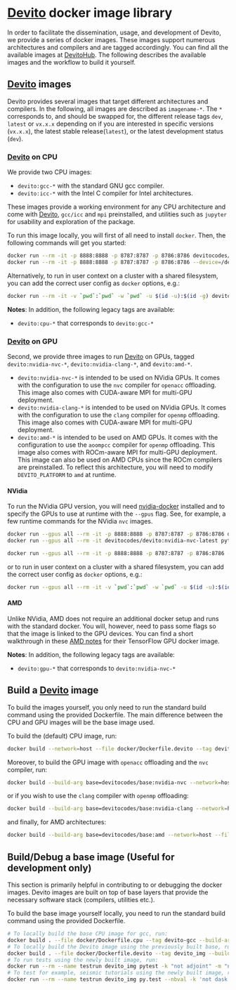 # [Devito] docker image library

In order to facilitate the dissemination, usage, and development of Devito, we provide a series of docker images. These images support numerous architectures and compilers and are tagged accordingly. You can find all the available images at [DevitoHub](https://hub.docker.com/r/devitocodes/). The following describes the available images and the workflow to build it yourself. 

## [Devito] images

Devito provides several images that target different architectures and compilers. In the following, all images are described as `imagename-*`. The `*` corresponds to, and should be swapped for, the different release tags `dev`, `latest` or `vx.x.x` depending on if you are interested in specific versions (`vx.x.x`), the latest stable release(`latest`), or the latest development status (`dev`).

### [Devito] on CPU

We provide two CPU images:
- `devito:gcc-*` with the standard GNU gcc compiler.
- `devito:icc-*` with the Intel C compiler for Intel architectures.

These images provide a working environment for any CPU architecture and come with [Devito], `gcc/icc` and `mpi` preinstalled, and utilities such as `jupyter` for usability and exploration of the package.

To run this image locally, you will first of all need to install `docker`. Then, the following commands will get you started:

```bash
docker run --rm -it -p 8888:8888 -p 8787:8787 -p 8786:8786 devitocodes/devito:gcc-latest
docker run --rm -it -p 8888:8888 -p 8787:8787 -p 8786:8786 --device=/dev/infiniband/uverbs0 --device=/dev/infiniband/rdma_cm devitocodes/devito:gcc-latest
```

Alternatively, to run in user context on a cluster with a shared filesystem, you can add the correct user config as `docker` options, e.g.:

```bash
docker run --rm -it -v `pwd`:`pwd` -w `pwd` -u $(id -u):$(id -g) devitocodes/devito:gcc-latest python examples/seismic/acoustic/acoustic_example.py
```

**Notes**:
In addition, the following legacy tags are available:

- `devito:cpu-*` that corresponds to `devito:gcc-*`


### [Devito] on GPU

Second, we provide three images to run [Devito] on GPUs, tagged `devito:nvidia-nvc-*`, `devito:nvidia-clang-*`, and `devito:amd-*`.

- `devito:nvidia-nvc-*` is intended to be used on NVidia GPUs. It comes with the configuration to use the `nvc` compiler for `openacc` offloading. This image also comes with CUDA-aware MPI for multi-GPU deployment.
- `devito:nvidia-clang-*` is intended to be used on NVidia GPUs. It comes with the configuration to use the `clang` compiler for `openmp` offloading. This image also comes with CUDA-aware MPI for multi-GPU deployment.
- `devito:amd-*` is intended to be used on AMD GPUs. It comes with the configuration to use the `aoompcc` compiler for `openmp` offloading. This image also comes with ROCm-aware MPI for multi-GPU deployment. This image can also be used on AMD CPUs since the ROCm compilers are preinstalled. To reflect this architecture, you will need to modify `DEVITO_PLATFORM` to `amd` at runtime.

#### NVidia

To run the NVidia GPU version, you will need [nvidia-docker](https://github.com/NVIDIA/nvidia-docker) installed and to specify the GPUs to use at runtime with the `--gpus` flag. See, for example, a few runtime commands for the NVidia `nvc` images.


```bash
docker run --gpus all --rm -it -p 8888:8888 -p 8787:8787 -p 8786:8786 devitocodes/devito:nvidia-nvc-latest
docker run --gpus all --rm -it devitocodes/devito:nvidia-nvc-latest python examples/seismic/acoustic/acoustic_example.py

docker run --gpus all --rm -it -p 8888:8888 -p 8787:8787 -p 8786:8786 --device=/dev/infiniband/uverbs0 --device=/dev/infiniband/rdma_cm  devitocodes/devito:nvidia-nvc-latest
```

or to run in user context on a cluster with a shared filesystem, you can add the correct user config as `docker` options, e.g.:

```bash
docker run --gpus all --rm -it -v `pwd`:`pwd` -w `pwd` -u $(id -u):$(id -g) devitocodes/devito:nvidia-nvc-latest python examples/seismic/acoustic/acoustic_example.py
```


#### AMD

Unlike NVidia, AMD does not require an additional docker setup and runs with the standard docker. You will, however, need to pass some flags so that the image is linked to the GPU devices. You can find a short walkthrough in these [AMD notes](https://developer.amd.com/wp-content/resources/ROCm%20Learning%20Centre/chapter5/Chapter5.3_%20KerasMultiGPU_ROCm.pdf) for their TensorFlow GPU docker image.


**Notes**:
In addition, the following legacy tags are available:

- `devito:gpu-*` that corresponds to `devito:nvidia-nvc-*`


## Build a [Devito] image

To build the images yourself, you only need to run the standard build command using the provided Dockerfile. The main difference between the CPU and GPU images will be the base image used.


To build the (default) CPU image, run:

```bash
docker build --network=host --file docker/Dockerfile.devito --tag devito .
```

Moreover, to build the GPU image with `openacc` offloading and the `nvc` compiler, run:

```bash
docker build --build-arg base=devitocodes/base:nvidia-nvc --network=host --file docker/Dockerfile.devito --tag devito .
```

or if you wish to use the `clang` compiler with `openmp` offloading:

```bash
docker build --build-arg base=devitocodes/base:nvidia-clang --network=host --file docker/Dockerfile --tag devito .
```

and finally, for AMD architectures:

```bash
docker build --build-arg base=devitocodes/base:amd --network=host --file docker/Dockerfile --tag devito .
```


## Build/Debug a base image (Useful for development only)

This section is primarily helpful in contributing to or debugging the docker images.
Devito images are built on top of base layers that provide the necessary software stack (compilers, utilities etc.).

To build the base image yourself locally, you need to run the standard build command using the provided Dockerfile.

```bash
# To locally build the base CPU image for gcc, run: 
docker build . --file docker/Dockerfile.cpu --tag devito-gcc --build-arg arch=gcc
# To locally build the Devito image using the previously built base, run: 
docker build . --file docker/Dockerfile.devito --tag devito_img --build-arg base=devito-gcc:latest
# To run tests using the newly built image, run: 
docker run --rm --name testrun devito_img pytest -k "not adjoint" -m "not parallel" tests/
# To test for example, seismic tutorials using the newly built image, run: 
docker run --rm --name testrun devito_img py.test --nbval -k 'not dask' examples/seismic/tutorials/
```

[Devito]:https://github.com/devitocodes/devito
